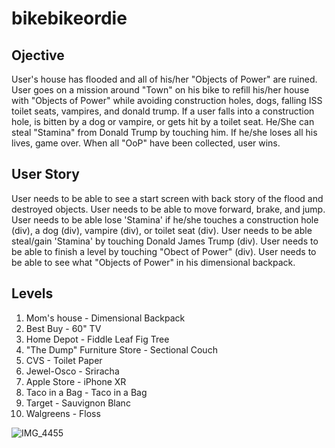 # bikebikeordie

## Ojective

User's house has flooded and all of his/her "Objects of Power" are ruined. User goes on a mission around "Town" on his bike to refill his/her house with "Objects of Power" while avoiding construction holes, dogs, falling ISS toilet seats, vampires, and donald trump. If a user falls into a construction hole, is bitten by a dog or vampire, or gets hit by a toilet seat. He/She can steal "Stamina" from Donald Trump by touching him. If he/she loses all his lives, game over. When all "OoP" have been collected, user wins.

## User Story
User needs to be able to see a start screen with back story of the flood and destroyed objects.
User needs to be able to move forward, brake, and jump. 
User needs to be able lose 'Stamina' if he/she touches a construction hole (div), a dog (div), vampire (div), or toilet seat (div).
User needs to be able steal/gain 'Stamina' by touching Donald James Trump (div).
User needs to be able to finish a level by touching "Obect of Power" (div).
User needs to be able to see what "Objects of Power" in his dimensional backpack. 




## Levels

1. Mom's house - Dimensional Backpack
2. Best Buy - 60" TV
3. Home Depot - Fiddle Leaf Fig Tree
4. "The Dump" Furniture Store - Sectional Couch
5. CVS - Toilet Paper
6. Jewel-Osco - Sriracha 
7. Apple Store - iPhone XR
8. Taco in a Bag - Taco in a Bag
9. Target - Sauvignon Blanc
10. Walgreens - Floss

![IMG_4455](https://user-images.githubusercontent.com/54601694/66238980-570aa180-e6be-11e9-974c-300b8386640b.JPG)

